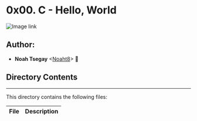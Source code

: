 # 0x00. C - Hello, World

![Image link](https://icongr.am/devicon/c-original.svg?size=128&color=currentColor)

## Author:
* **Noah Tsegay** <[Noaht8](https://github.com/Noaht8)>  &#128511;

## Directory Contents
___

This directory contains the following files:

|File| Description|
|:-------|:-------|
